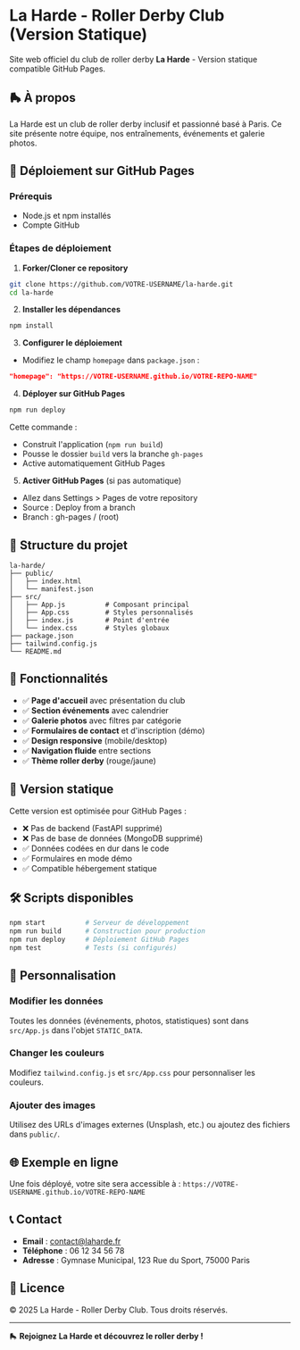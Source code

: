 # La Harde - Roller Derby Club (Version Statique)

Site web officiel du club de roller derby **La Harde** - Version statique compatible GitHub Pages.

## 🛼 À propos

La Harde est un club de roller derby inclusif et passionné basé à Paris. Ce site présente notre équipe, nos entraînements, événements et galerie photos.

## 🚀 Déploiement sur GitHub Pages

### Prérequis
- Node.js et npm installés
- Compte GitHub

### Étapes de déploiement

1. **Forker/Cloner ce repository**
```bash
git clone https://github.com/VOTRE-USERNAME/la-harde.git
cd la-harde
```

2. **Installer les dépendances**
```bash
npm install
```

3. **Configurer le déploiement**
- Modifiez le champ `homepage` dans `package.json` :
```json
"homepage": "https://VOTRE-USERNAME.github.io/VOTRE-REPO-NAME"
```

4. **Déployer sur GitHub Pages**
```bash
npm run deploy
```

Cette commande :
- Construit l'application (`npm run build`)
- Pousse le dossier `build` vers la branche `gh-pages`
- Active automatiquement GitHub Pages

5. **Activer GitHub Pages** (si pas automatique)
- Allez dans Settings > Pages de votre repository
- Source : Deploy from a branch
- Branch : gh-pages / (root)

## 📁 Structure du projet

```
la-harde/
├── public/
│   ├── index.html
│   └── manifest.json
├── src/
│   ├── App.js          # Composant principal
│   ├── App.css         # Styles personnalisés
│   ├── index.js        # Point d'entrée
│   └── index.css       # Styles globaux
├── package.json
├── tailwind.config.js
└── README.md
```

## 🎨 Fonctionnalités

- ✅ **Page d'accueil** avec présentation du club
- ✅ **Section événements** avec calendrier
- ✅ **Galerie photos** avec filtres par catégorie
- ✅ **Formulaires de contact** et d'inscription (démo)
- ✅ **Design responsive** (mobile/desktop)
- ✅ **Navigation fluide** entre sections
- ✅ **Thème roller derby** (rouge/jaune)

## 🔧 Version statique

Cette version est optimisée pour GitHub Pages :
- ❌ Pas de backend (FastAPI supprimé)
- ❌ Pas de base de données (MongoDB supprimé)
- ✅ Données codées en dur dans le code
- ✅ Formulaires en mode démo
- ✅ Compatible hébergement statique

## 🛠️ Scripts disponibles

```bash
npm start          # Serveur de développement
npm run build      # Construction pour production
npm run deploy     # Déploiement GitHub Pages
npm test           # Tests (si configurés)
```

## 📝 Personnalisation

### Modifier les données

Toutes les données (événements, photos, statistiques) sont dans `src/App.js` dans l'objet `STATIC_DATA`.

### Changer les couleurs
Modifiez `tailwind.config.js` et `src/App.css` pour personnaliser les couleurs.

### Ajouter des images
Utilisez des URLs d'images externes (Unsplash, etc.) ou ajoutez des fichiers dans `public/`.

## 🌐 Exemple en ligne

Une fois déployé, votre site sera accessible à :
`https://VOTRE-USERNAME.github.io/VOTRE-REPO-NAME`

## 📞 Contact

- **Email** : contact@laharde.fr
- **Téléphone** : 06 12 34 56 78
- **Adresse** : Gymnase Municipal, 123 Rue du Sport, 75000 Paris

## 📄 Licence

© 2025 La Harde - Roller Derby Club. Tous droits réservés.

---

🛼 **Rejoignez La Harde et découvrez le roller derby !**